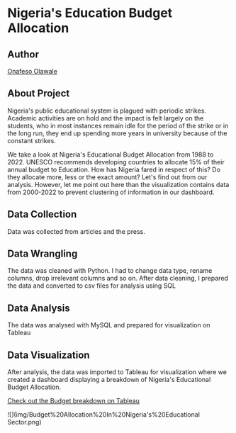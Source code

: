 # Nigeria's Education Budget Allocation
## Author
[Onafeso Olawale](https://www.linkedin.com/in/olawale-onafeso-41379822a/)

## About Project
Nigeria's public educational system is plagued with periodic strikes. Academic activities are on hold and the impact is felt largely on the students, who in most instances remain idle for the period of the strike or in the long run, they end up spending more years in university because of the constant strikes.

We take a look at Nigeria's Educational Budget Allocation from 1988 to 2022. UNESCO recommends developing countries to allocate 15% of their annual budget to Education. How has Nigeria fared in respect of this? Do they allocate more, less or the exact amount? Let's find out from our analysis. However, let me point out here than the visualization contains data from 2000-2022 to prevent clustering of information in our dashboard.

## Data Collection
Data was collected from articles and the press. 

## Data Wrangling
The data was cleaned with Python. I had to change data type, rename columns, drop irrelevant columns and so on. After data cleaning, I prepared the data and converted to csv files for analysis using SQL

## Data Analysis
The data was analysed with MySQL and prepared for visualization on Tableau

## Data Visualization
After analysis, the data was imported to Tableau for visualization where we created a dashboard displaying a breakdown of Nigeria's Educational Budget Allocation.

[Check out the Budget breakdown on Tableau](https://public.tableau.com/views/NigeriasEducationBudgetAllocation2000-2022/BudgetAllocationInNigeriasEducationalSector?:language=en-US&publish=yes&:display_count=n&:origin=viz_share_link)


![](img/Budget%20Allocation%20In%20Nigeria's%20Educational Sector.png)
